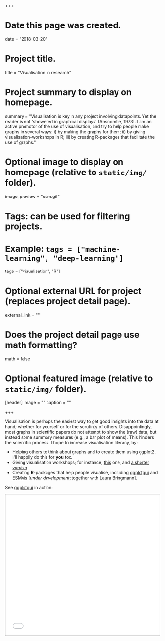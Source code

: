 +++
# Date this page was created.
date = "2018-03-20"

# Project title.
title = "Visualisation in research"

# Project summary to display on homepage.
summary = "Visualisation is key in any project involving datapoints. Yet the reader is not 'showered in graphical displays' [Anscombe, 1973]. I am an active promotor of the use of visualisation, and try to help people make graphs in several ways: i) by making the graphs for them; ii) by giving visualisation-workshops in R; iii) by creating R-packages that facilitate the use of graphs."

# Optional image to display on homepage (relative to `static/img/` folder).
image_preview = "esm.gif"

# Tags: can be used for filtering projects.
# Example: `tags = ["machine-learning", "deep-learning"]`
tags = ["visualisation", "R"]

# Optional external URL for project (replaces project detail page).
external_link = ""

# Does the project detail page use math formatting?
math = false

# Optional featured image (relative to `static/img/` folder).
[header]
image = ""
caption = ""

+++

Visualisation is perhaps the easiest way to get good insights into the data at hand; whether for yourself or for the scrutinty of others. Disappointingly, most graphs in scientific papers do not attempt to show the (raw) data, but instead some summary measures (e.g., a bar plot of means). This hinders the scientific process. I hope to increase visualisation literacy, by:

- Helping others to think about graphs and to create them using ggplot2. I'll happily do this for **you** too. 
- Giving visualisation workshops; for instance, [this](http://stulp.gmw.rug.nl/ggplotworkshop/) one, and [a shorter version](http://stulp.gmw.rug.nl/yag/ggplotworkshop/)
- Creating **R**-packages that help people visualise, including [ggplotgui](https://github.com/gertstulp/ggplotgui) and [ESMvis](https://github.com/gertstulp/ESMvis) [_under development_; together with Laura Bringmann].


See [ggplotgui](https://github.com/gertstulp/ggplotgui) in action:

<iframe src="//shiny.gmw.rug.nl/ggplotgui" style="border: 1px solid #AAA; width: 100%; height:460px">
  <p>Your browser does not support iframes.</p>
</iframe>